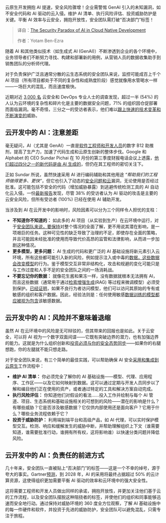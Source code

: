 
<!--
title: 云原生开发中人工智能的安全悖论
cover: https://cdn.thenewstack.io/media/2025/05/dc4631f3-oleksandr-chumak-zguburggmdy-unsplash-scaled.jpg
summary: 云原生开发拥抱 AI 提速，安全风险骤增！企业需警惕 GenAI 引入的未知漏洞，如不安全代码和 AI 驱动的云入侵。维护 AI 清单、执行风险评估、投资威胁防护是关键。平衡 AI 效率与云安全，拥抱开放性，安全团队需打破“否决部门”标签！
-->

云原生开发拥抱 AI 提速，安全风险骤增！企业需警惕 GenAI 引入的未知漏洞，如不安全代码和 AI 驱动的云入侵。维护 AI 清单、执行风险评估、投资威胁防护是关键。平衡 AI 效率与云安全，拥抱开放性，安全团队需打破“否决部门”标签！

> 译自：[The Security Paradox of AI in Cloud Native Development](https://thenewstack.io/the-security-paradox-of-ai-in-cloud-native-development/)
> 
> 作者：Yotam Ben-Ezra


随着 AI 和其他类似技术（如生成式 AI (GenAI)）不断渗透到企业的各个环境中，业务领导者们不断努力寻找、构建和部署新的用例，从营销人员的数据收集助手到销售团队的分析师代理。

对于负责保护广泛且通常分散的云生态系统的安全团队来说，监控可能成百上千个 AI 项目（所有项目都处于不同的复杂性和成熟度阶段）感觉就像用水管喝水一样——一场巨大的混乱，而且速度极快。

近期对近 [3,000 名](https://www.paloaltonetworks.com/resources/research/state-of-cloud-native-security-2024) 云安全和 DevOps 专业人士的调查发现，超过一半 (54%) 的人认为云环境的复杂性和碎片化是主要的数据安全问题，71% 的组织因仓促部署而面临漏洞。毫不奇怪，三分之一的受访者表示，他们难以[跟上快速的技术变革和不断演变的](https://thenewstack.io/ai-is-evolving-rapidly-heres-how-developers-can-keep-pace/)威胁。

## 云开发中的 AI：注意差距

毫无疑问，AI（尤其是 GenAI）一直是[软件工程师和开发人员](https://thenewstack.io/three-software-development-challenges-slowing-ai-progress/)的数字 B12 助推剂，提高了生产力，加速了代码生成和云原生创新的整体步伐。Google 和 Alphabet 的 CEO Sundar Pichai 在 10 月份的第三季度财报电话会议上透露，[他们超过四分之一的新代码是由 AI 生成的](https://blog.google/inside-google/message-ceo/alphabet-earnings-q3-2024/#search)，但仍在其工程师的密切关注下。

正如 Sundar 所说，虽然快速采用 AI 进行编码辅助和其他用途 *“帮助我们的工程师做得更多、更快”*，但它也引入了动态的[安全问题和云](https://thenewstack.io/what-we-can-learn-from-the-top-cloud-security-breaches/)漏洞，无论使用是否经过批准。这可能包括不安全的代码（增加威胁暴露）到逃避传统检测工具的 AI 自动化云入侵。一份[最新报告](https://www.paloaltonetworks.com/resources/research/state-of-cloud-native-security-2024)发现，尽管 38% 的受访者认为 AI 驱动的攻击是主要的云安全风险，但所有受访者 (100%) 已经在使用 AI 辅助开发。

当涉及到 AI 在云开发中的影响时，风险因素可以分为三个同样令人担忧的支柱：

- **不知道你不知道的：** 如此多的 AI 项目（从实验到生产）在云环境中运行，对于[安全团队来说，要保持](https://thenewstack.io/open-source-needs-maintainers-but-how-can-they-get-paid/)对整个情况的全面了解，更不用说其潜在影响，是一项艰巨的任务。这种可见性的缺乏导致了治理的不足，即使存在全面的策略，并且可能因未经批准的使用而导致代价高昂的监管和法律影响，从而进一步加剧这种情况。
- **更多模型，更多问题：** AI 生成的代码和更广泛的 AI 基础设施将新元素引入云环境，所有这些都可能引入新的风险，例如提示注入或中毒的[数据，这些数据会改变模型](https://thenewstack.io/pulumi-templates-for-genai-stacks-pinecone-langchain-first/)的行为。鉴于模型交互非常非结构化，攻击和规避的变化可能只是与工作过度和人手不足的安全团队之间的一场消耗战。
- **不要忘记你的数据：** 就像花生酱和果冻一样，没有数据就根本无法拥有 AI，而且这些数据（通常用于通过[检索增强生成](https://thenewstack.io/advanced-retrieval-augmented-generation-rag-techniques/)(RAG) 等过程来微调模型）必须受到保护。[已经证明](https://www.scworld.com/brief/hugging-face-compromised-with-malicious-ai-models)，如果不良行为者访问模型，他们可以访问其原始的专有或敏感的组织和客户数据。因此，经验法则是：任何使用敏感[数据训练的模型都应被视为包含](https://thenewstack.io/container-security-a-troubling-tale-but-hope-on-the-horizon/)该敏感数据。

## 云开发中的 AI：风险并不意味着退缩

虽然 AI 在云环境中的风险是无可辩驳的，但其带来的回报也是如此。关于云安全，可以将 AI 视为一个数字双面间谍——它既有突破边界的潜力，也有加强边界的能力。这就是为什么组织创新和[投资必须与你的安全态势同步](https://thenewstack.io/want-to-mitigate-risk-invest-in-automation/)——如果你的右腿想跑，你的左腿就不能只想走路。

对于安全团队来说，有三个简单的最佳实践，可以帮助确保 AI 安全[采用和集成到云原生](https://thenewstack.io/5-things-to-know-before-adopting-cloud-native/)工作流程中：

- **维护 AI 清单：** 你必须完全了解你的 AI 基础设施——模型、代理、应用程序、工作区——以及它如何映射到数据。这可以通过定期与开发人员同步以了解和编目他们正在使用的资产，或者通过特定的工具和解决方案自动完成。
- **执行风险评估：** 你知道他们对假设的看法……投入工作并绘制与每个 AI 管道、项目、生态系统和基础设施相关的可想到的风险——潜在的影响是什么？有哪些威胁？它是否涉及敏感数据？它仅供内部使用还是面向客户？它用于什么？哪些业务流程依赖于它？
- **投资于威胁防护：** 利用端到端平台和高级产品，如 AI 代理，可以实时保护模型交互。检测、响应和缓解发生的威胁中断，并帮助理解组织上下文（谁需要知道，谁需要批准行动，谁拥有所有权，这将影响谁）以快速分类问题并降低风险。

## 云开发中的 AI：负责任的前进方式

几十年来，安全团队一直被贴上“否决部门”的标签——这是一个不幸的绰号，源于夸大的事实。Gartner[预测](https://www.gartner.com/en/webinar/566448/1276680#:~:text=By%202028%2C%20cloud%20computing%20will,execution%20will%20impact%20business%20effectiveness.)，到 2028 年，AI 的采用将最终占据超过 50% 的云计算资源，这使得组织更加需要平衡 AI 驱动的效率和云环境中的强大安全性。

这将需要工程师和开发人员做出同样的承诺，拥抱开放性，并更加关注他们基于云的工作流程，以及安全团队摆脱这种阻挠者的标签，并使他们的组织和同事能够迅速而安全地行动。通过保持对威胁环境的 360 度全方位观察，了解 AI 基础设施中的每一件硬件和软件，并投资于先进的威胁防护，安全团队可以避免混乱，只需专注于旅程。